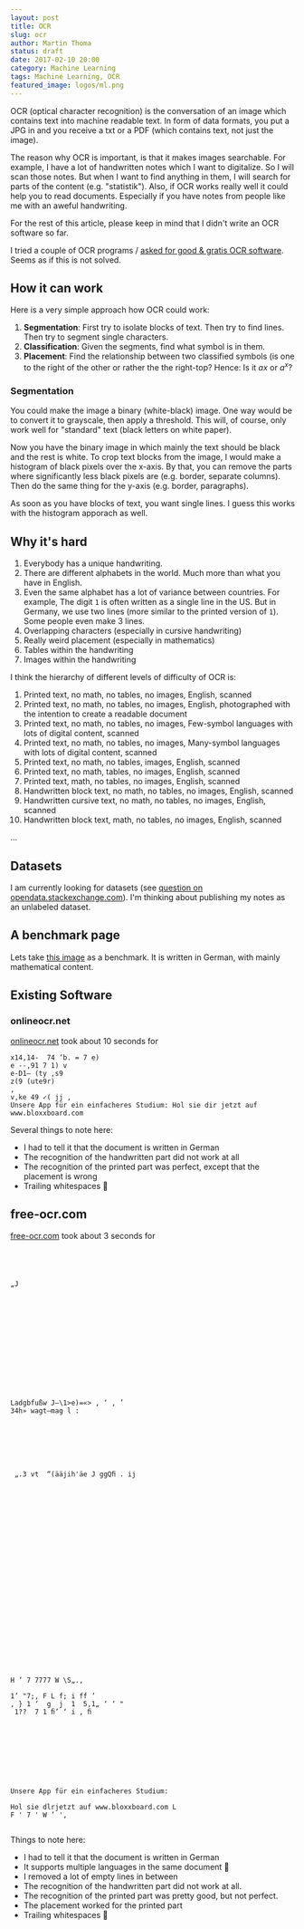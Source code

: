 ```yaml
---
layout: post
title: OCR
slug: ocr
author: Martin Thoma
status: draft
date: 2017-02-10 20:00
category: Machine Learning
tags: Machine Learning, OCR
featured_image: logos/ml.png
---
```

OCR (optical character recognition) is the conversation of an image which
contains text into machine readable text. In form of data formats, you put a
JPG in and you receive a txt or a PDF (which contains text, not just the
image).

The reason why OCR is important, is that it makes images searchable. For
example, I have a lot of handwritten notes which I want to digitalize. So I
will scan those notes. But when I want to find anything in them, I will search
for parts of the content (e.g. "statistik"). Also, if OCR works really well
it could help you to read documents. Especially if you have notes from people
like me with an aweful handwriting.

For the rest of this article, please keep in mind that I didn't write an OCR
software so far.

I tried a couple of OCR programs / [asked for good & gratis OCR software](http://softwarerecs.stackexchange.com/questions/39397/ocr-software-for-linux). Seems as if this is
not solved.


## How it can work

Here is a very simple approach how OCR could work:

1. **Segmentation**: First try to isolate blocks of text. Then try to find
   lines. Then try to segment single characters.
2. **Classification**: Given the segments, find what symbol is in them.
3. **Placement**: Find the relationship between two classified symbols (is one
   to the right of the other or rather the the right-top? Hence: Is it $ax$ or
   $a^x$?


### Segmentation

You could make the image a binary (white-black) image. One way would be to
convert it to grayscale, then apply a threshold. This will, of course, only
work well for "standard" text (black letters on white paper).

Now you have the binary image in which mainly the text should be black and the
rest is white. To crop text blocks from the image, I would make a histogram of
black pixels over the x-axis. By that, you can remove the parts where
significantly less black pixels are (e.g. border, separate columns). Then do
the same thing for the y-axis (e.g. border, paragraphs).

As soon as you have blocks of text, you want single lines. I guess this works
with the histogram apporach as well.


## Why it's hard

1. Everybody has a unique handwriting.
2. There are different alphabets in the world. Much more than what you have in
   English.
3. Even the same alphabet has a lot of variance between countries. For example,
   The digit `1` is often written as a single line in the US. But in Germany,
   we use two lines (more similar to the printed version of `1`). Some people
   even make 3 lines.
4. Overlapping characters (especially in cursive handwriting)
5. Really weird placement (especially in mathematics)
6. Tables within the handwriting
7. Images within the handwriting

I think the hierarchy of different levels of difficulty of OCR is:

1. Printed text, no math, no tables, no images, English, scanned
2. Printed text, no math, no tables, no images, English, photographed with the intention to create a readable document
3. Printed text, no math, no tables, no images, Few-symbol languages with lots of digital content, scanned
4. Printed text, no math, no tables, no images, Many-symbol languages with lots of digital content, scanned
5. Printed text, no math, no tables, images, English, scanned
6. Printed text, no math, tables, no images, English, scanned
7. Printed text, math, no tables, no images, English, scanned
8. Handwritten block text, no math, no tables, no images, English, scanned
9. Handwritten cursive text, no math, no tables, no images, English, scanned
10. Handwritten block text, math, no tables, no images, English, scanned

...


## Datasets

I am currently looking for datasets (see [question on opendata.stackexchange.com](http://opendata.stackexchange.com/q/10626/5487)). I'm thinking about publishing my
notes as an unlabeled dataset.


## A benchmark page

Lets take [this image](//martin-thoma.com/images/2017/02/scan-thoma-1-1-statistik.jpg)
as a benchmark. It is written in German, with mainly mathematical content.


## Existing Software

### onlineocr.net

[onlineocr.net](http://www.onlineocr.net/) took about 10 seconds for

```
x14,14-  74 ‘b. = 7 e)
e --,91 7 1) v
e-D1— (ty ,s9
z(9 (ute9r)
,
v,ke 49 ✓( jj ,
Unsere App für ein einfacheres Studium: Hol sie dir jetzt auf www.bloxxboard.com
```

Several things to note here:

* I had to tell it that the document is written in German
* The recognition of the handwritten part did not work at all
* The recognition of the printed part was perfect, except that the placement is
  wrong
* Trailing whitespaces 🙈

## free-ocr.com

[free-ocr.com](http://www.free-ocr.com/de.html) took about 3 seconds for

```




„J














Ladgbfußw J—\1>e)=«> ‚ ‘ ‚ ’
34h» wagt—mag l :







 „.3 vt  “(ääjih'äe J ggQﬁ . ij

























H ’ 7 7777 W \S„.‚

1’ "7;, F L f; i ff ’
‚ } 1 ‘  g  j  1  5,1„ ‘ ‘ "
 1??  7 1 ﬁ’ ‘ i ‚ ﬁ









Unsere App für ein einfacheres Studium:

Hol sie dlrjetzt auf www.bloxxboard.com L
F ' 7 ' W ’ '‚


```

Things to note here:

* I had to tell it that the document is written in German
* It supports multiple languages in the same document 🙂
* I removed a lot of empty lines in between
* The recognition of the handwritten part did not work at all.
* The recognition of the printed part was pretty good, but not perfect.
* The placement worked for the printed part
* Trailing whitespaces 🙈
